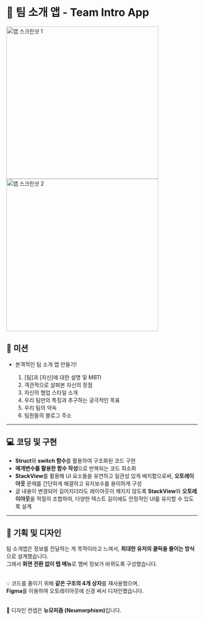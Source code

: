 <h1>🎯 팀 소개 앱 - Team Intro App</h1>

<div align="left">
  <img src="https://github.com/user-attachments/assets/2ffd60b4-f63e-44c2-b12e-56b5cd88a5fe" alt="앱 스크린샷 1" width="400" style="margin-right: 10px;" />
  <img src="https://github.com/user-attachments/assets/54dffb72-6a40-45ed-b100-69d61e46686d" alt="앱 스크린샷 2" width="400"" />
</div>

<h2>📌 미션</h2>
<ul>
  <li>본격적인 팀 소개 앱 만들기!</li>
  <ol>
    <li>[팀]과 [자신]에 대한 설명 및 MBTI</li>
    <li>객관적으로 살펴본 자신의 장점</li>
    <li>자신의 협업 스타일 소개</li>
    <li>우리 팀만의 특징과 추구하는 궁극적인 목표</li>
    <li>우리 팀의 약속</li>
    <li>팀원들의 블로그 주소</li>
  </ol>
</ul>

<hr>

<h2>💻 코딩 및 구현</h2>
<ul>
  <li><strong>Struct</strong>와 <strong>switch 함수</strong>를 활용하여 구조화된 코드 구현</li>
  <li><strong>매개변수를 활용한 함수 작성</strong>으로 반복되는 코드 최소화</li>
  <li><strong>StackView</strong>를 활용해 UI 요소들을 유연하고 일관성 있게 배치함으로써, <strong>오토레이아웃</strong> 문제를 간단하게 해결하고 유지보수를 용이하게 구성</li>
  <li>글 내용이 변경되어 길어지더라도 레이아웃이 깨지지 않도록 <strong>StackView</strong>와 <strong>오토레이아웃</strong>을 적절히 조합하여, 다양한 텍스트 길이에도 안정적인 UI를 유지할 수 있도록 설계</li>
</ul>
  
<hr>
  
<h2>🧠 기획 및 디자인</h2>
<p>
  팀 소개앱은 정보를 전달하는 게 목적이라고 느껴서, <strong>최대한 유저의 클릭을 줄이는 방식</strong>으로 설계했습니다.<br>
  그래서 <strong>화면 전환 없이 탭 메뉴</strong>로 멤버 정보가 바뀌도록 구성했습니다.<br><br>

  💡 코드를 줄이기 위해 <strong>같은 구조의 4개 상자</strong>를 재사용했으며,<br>
  <strong>Figma</strong>를 이용하여 오토레이아웃에 신경 써서 디자인했습니다.<br><br>

  🎨 디자인 컨셉은 <strong>뉴모피즘 (Neumorphism)</strong>입니다.
</p>

</ul>
